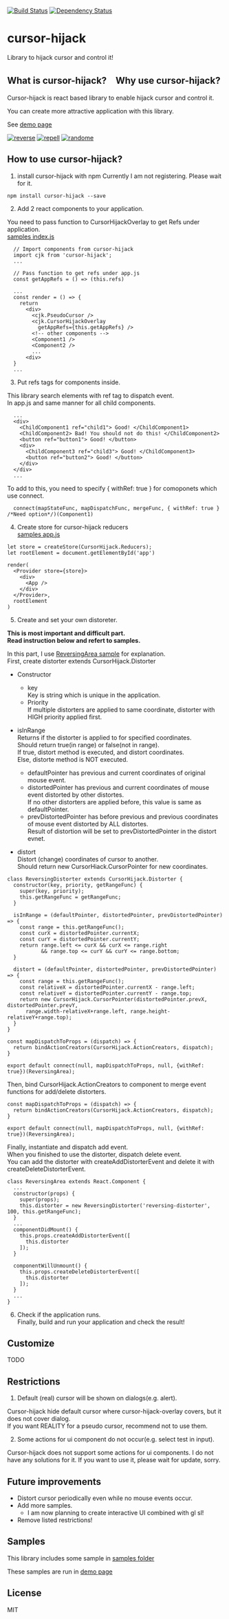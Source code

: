 [![Build Status](https://travis-ci.org/aratakokubun/cursor-hijack.svg?branch=master)](https://travis-ci.org/aratakokubun/cursor-hijack)
[![Dependency Status](https://gemnasium.com/badges/github.com/aratakokubun/cursor-hijack.svg)](https://gemnasium.com/github.com/aratakokubun/cursor-hijack)

# cursor-hijack

Library to hijack cursor and control it!

## What is cursor-hijack?　Why use cursor-hijack?

Cursor-hijack is react based library to enable hijack cursor and control it.

You can create more attractive application with this library.

See [demo page](https://cursor-hijack-demo.appspot.com/demo)

[![reverse](src/assets/demo/demo1.gif)](https://github.com/aratakokubun/cursor-hijack/)
[![repell](src/assets/demo/demo2.gif)](https://github.com/aratakokubun/cursor-hijack/)
[![randome](src/assets/demo/demo3.gif)](https://github.com/aratakokubun/cursor-hijack/)

## How to use cursor-hijack?

1. install cursor-hijack with npm
Currently I am not registering. Please wait for it.
```
npm install cursor-hijack --save
```

2. Add 2 react components to your application.

You need to pass function to CursorHijackOverlay to get Refs under application.  
[samples index.js](https://github.com/aratakokubun/cursor-hijack/tree/master/samples/index.js)

```app.js(for exapmle)
  // Import components from cursor-hijack
  import cjk from 'cursor-hijack';
  ...

  // Pass function to get refs under app.js
  const getAppRefs = () => (this.refs)

  ...
  const render = () => {
    return
      <div>
        <cjk.PseudoCursor />
        <cjk.CursorHijackOverlay
          getAppRefs={this.getAppRefs} />
        <!-- other components -->
        <Component1 />
        <Component2 />
        ...
      <div>
  }
  ...
```

3. Put refs tags for components inside.

This library search elements with ref tag to dispatch event.  
In app.js and same manner for all child components.  

```
  ...
  <div>
    <ChildComponent1 ref="child1"> Good! </ChildComponent1>
    <ChildComponent2> Bad! You should not do this! </ChildComponent2>
    <button ref="button1"> Good! </button>
    <div>
      <ChildComponent3 ref="child3"> Good! </ChildComponent3>
      <button ref="button2"> Good! </button>
    </div>
  </div>
  ...
```

To add to this, you need to specify { withRef: true } for comoponets which use connect.
```
  connect(mapStateFunc, mapDispatchFunc, mergeFunc, { withRef: true } /*Need option*/)(Component1)
```

4. Create store for cursor-hijack reducers  
  [samples app.js](https://github.com/aratakokubun/cursor-hijack/tree/master/samples/app.js)
      
```
let store = createStore(CursorHijack.Reducers);
let rootElement = document.getElementById('app')

render(
  <Provider store={store}>
    <div>
      <App />
    </div>
  </Provider>,
  rootElement
)
```
    
5. Create and set your own distoreter.
 
<b>This is most important and difficult part.  
Read instruction below and refert to samples.</b>

In this part, I use [ReversingArea sample](https://github.com/aratakokubun/cursor-hijack/tree/master/samples/reversing-area.js) for explanation.  
First, create distorter extends CursorHijack.Distorter  

- Constructor
  - key  
  Key is string which is unique in the application.  
  - Priority    
  If multiple distorters are applied to same coordinate, distorter with HIGH priority applied first.

- isInRange  
Returns if the distorter is applied to for specified coordinates.  
Should return true(in range) or false(not in range).  
If true, distort method is executed, and distort coordinates.  
Else, distorte method is NOT executed.  

  - defaultPointer has previous and current coordinates of original mouse event.  
  - distortedPointer has previous and current coordinates of mouse event distorted by other distortes.  
    If no other distorters are applied before, this value is same as defaultPointer.  
  - prevDistortedPointer has before previous and previous coordinates of mouse event distorted by ALL distortes.  
    Result of distortion will be set to prevDistortedPointer in the distort evnet.  

- distort  
Distort (change) coordinates of cursor to another.  
Should return new CursorHiack.CursorPointer for new coordinates.  

```
class ReversingDistorter extends CursorHijack.Distorter {
  constructor(key, priority, getRangeFunc) {
    super(key, priority);
    this.getRangeFunc = getRangeFunc;
  }

  isInRange = (defaultPointer, distortedPointer, prevDistortedPointer) => {
    const range = this.getRangeFunc();
    const curX = distortedPointer.currentX;
    const curY = distortedPointer.currentY;
    return range.left <= curX && curX <= range.right
           && range.top <= curY && curY <= range.bottom;
  }

  distort = (defaultPointer, distortedPointer, prevDistortedPointer) => {
    const range = this.getRangeFunc();
    const relativeX = distortedPointer.currentX - range.left;
    const relativeY = distortedPointer.currentY - range.top;
    return new CursorHijack.CursorPointer(distortedPointer.prevX, distortedPointer.prevY, 
      range.width-relativeX+range.left, range.height-relativeY+range.top);
  }
}

const mapDispatchToProps = (dispatch) => {
  return bindActionCreators(CursorHijack.ActionCreators, dispatch);
}

export default connect(null, mapDispatchToProps, null, {withRef: true})(ReversingArea);
```

Then, bind CursorHijack.ActionCreators to component to merge event functions for add/delete distorters.
```
const mapDispatchToProps = (dispatch) => {
  return bindActionCreators(CursorHijack.ActionCreators, dispatch);
}

export default connect(null, mapDispatchToProps, null, {withRef: true})(ReversingArea);
```

Finally, instantiate and dispatch add event.  
When you finished to use the distorter, dispatch delete event.  
You can add the distorter with createAddDistorterEvent and delete it with createDeleteDistorterEvent.  

```
class ReversingArea extends React.Component {
  ... 
  constructor(props) {
    super(props);
    this.distorter = new ReversingDistorter('reversing-distorter', 100, this.getRangeFunc);
  }
  ...
  componentDidMount() {
    this.props.createAddDistorterEvent([
      this.distorter
    ]);
  }

  componentWillUnmount() {
    this.props.createDeleteDistorterEvent([
      this.distorter
    ]);
  }
  ...
}
```

6. Check if the application runs.  
Finally, build and run your application and check the result!

## Customize

TODO

## Restrictions

1. Default (real) cursor will be shown on dialogs(e.g. alert).

Cursor-hijack hide default cursor where cursor-hijack-overlay covers, but it does not cover dialog.  
If you want REALITY for a pseudo cursor, recommend not to use them.
  
2. Some actions for ui component do not occur(e.g. select test in input).

Cursor-hijack does not support some actions for ui components.
I do not have any solutions for it.
If you want to use it, please wait for update, sorry.

## Future improvements

  - Distort cursor periodically even while no mouse events occur.
  - Add more samples.
    - I am now planning to create interactive UI combined with gl sl!
  - Remove listed restrictions!
  
## Samples

This library includes some sample in [samples folder](https://github.com/aratakokubun/cursor-hijack/tree/master/samples)

These samples are run in [demo page](https://cursor-hijack-demo.appspot.com/demo)

## License

MIT

